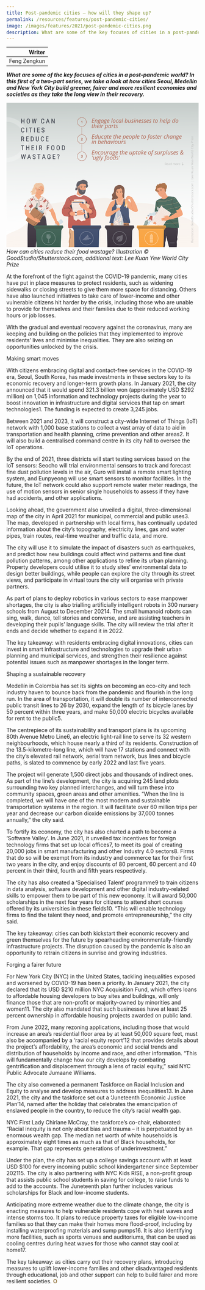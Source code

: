```yaml
---
title: Post-pandemic cities — how will they shape up? 
permalink: /resources/features/post-pandemic-cities/
image: /images/features/2021/post-pandemic-cities.png
description: What are some of the key focuses of cities in a post-pandemic world? In this first of a two-part series, we take a look at how cities Seoul, Medellín and New York City build greener, fairer and more resilient economies and societies as they take the long view in their recovery.
---
```


| Writer |
|---:|
| Feng Zengkun |

***What are some of the key focuses of cities in a post-pandemic world? In this first of a two-part series, we take a look at how cities Seoul, Medellín and New York City build greener, fairer and more resilient economies and societies as they take the long view in their recovery.***

![How can cities reduce their food wastage?](/images/features/2021/infographic-food-waste.png/)*How can cities reduce their food wastage? Illustration © GoodStudio/Shutterstock.com, additional text: Lee Kuan Yew World City Prize*

At the forefront of the fight against the COVID-19 pandemic, many cities have put in place measures to protect residents, such as widening sidewalks or closing streets to give them more space for distancing. Others have also launched initiatives to take care of lower-income and other vulnerable citizens hit harder by the crisis, including those who are unable to provide for themselves and their families due to their reduced working hours or job losses. 

With the gradual and eventual recovery against the coronavirus, many are keeping and building on the policies that they implemented to improve residents’ lives and minimise inequalities. They are also seizing on opportunities unlocked by the crisis. 

Making smart moves

With citizens embracing digital and contact-free services in the COVID-19 era, Seoul, South Korea, has made investments in these sectors key to its economic recovery and longer-term growth plans. In January 2021, the city announced that it would spend 321.3 billion won (approximately USD $292 million) on 1,045 information and technology projects during the year to boost innovation in infrastructure and digital services that tap on smart technologies1. The funding is expected to create 3,245 jobs. 

Between 2021 and 2023, it will construct a city-wide Internet of Things (IoT) network with 1,000 base stations to collect a vast array of data to aid in transportation and health planning, crime prevention and other areas2. It will also build a centralised command centre in its city hall to oversee the IoT operations. 

By the end of 2021, three districts will start testing services based on the IoT sensors: Seocho will trial environmental sensors to track and forecast fine dust pollution levels in the air, Guro will install a remote smart lighting system, and Eunpyeong will use smart sensors to monitor facilities. In the future, the IoT network could also support remote water meter readings, the use of motion sensors in senior single households to assess if they have had accidents, and other applications. 

Looking ahead, the government also unveiled a digital, three-dimensional map of the city in April 2021 for municipal, commercial and public uses3. The map, developed in partnership with local firms, has continually updated information about the city’s topography, electricity lines, gas and water pipes, train routes, real-time weather and traffic data, and more. 

The city will use it to simulate the impact of disasters such as earthquakes, and predict how new buildings could affect wind patterns and fine dust pollution patterns, among other applications to refine its urban planning. Property developers could utilise it to study sites’ environmental data to design better buildings, while people can explore the city through its street views, and participate in virtual tours the city will organise with private partners. 

As part of plans to deploy robotics in various sectors to ease manpower shortages, the city is also trialling artificially intelligent robots in 300 nursery schools from August to December 20214. The small humanoid robots can sing, walk, dance, tell stories and converse, and are assisting teachers in developing their pupils’ language skills. The city will review the trial after it ends and decide whether to expand it in 2022. 

The key takeaway: with residents embracing digital innovations, cities can invest in smart infrastructure and technologies to upgrade their urban planning and municipal services, and strengthen their resilience against potential issues such as manpower shortages in the longer term. 

Shaping a sustainable recovery

Medellín in Colombia has set its sights on becoming an eco-city and tech industry haven to bounce back from the pandemic and flourish in the long run. In the area of transportation, it will double its number of interconnected public transit lines to 26 by 2030, expand the length of its bicycle lanes by 50 percent within three years, and make 50,000 electric bicycles available for rent to the public5. 

The centrepiece of its sustainability and transport plans is its upcoming 80th Avenue Metro Line6, an electric light-rail line to serve its 32 western neighbourhoods, which house nearly a third of its residents. Construction of the 13.5-kilometre-long line, which will have 17 stations and connect with the city’s elevated rail network, aerial tram network, bus lines and bicycle paths, is slated to commence by early 2022 and last five years. 

The project will generate 1,500 direct jobs and thousands of indirect ones. As part of the line’s development, the city is acquiring 245 land plots surrounding two key planned interchanges, and will turn these into community spaces, green areas and other amenities. “When the line is completed, we will have one of the most modern and sustainable transportation systems in the region. It will facilitate over 60 million trips per year and decrease our carbon dioxide emissions by 37,000 tonnes annually,” the city said. 

To fortify its economy, the city has also charted a path to become a ‘Software Valley’. In June 2021, it unveiled tax incentives for foreign technology firms that set up local offices7, to meet its goal of creating 20,000 jobs in smart manufacturing and other Industry 4.0 sectors8. Firms that do so will be exempt from its industry and commerce tax for their first two years in the city, and enjoy discounts of 80 percent, 60 percent and 40 percent in their third, fourth and fifth years respectively. 

The city has also created a ‘Specialised Talent’ programme9 to train citizens in data analysis, software development and other digital industry-related skills to empower them to be part of this new economy. It will award 50,000 scholarships in the next four years for citizens to attend short courses offered by its universities in these fields10. “This will enable technology firms to find the talent they need, and promote entrepreneurship,” the city said.  

The key takeaway: cities can both kickstart their economic recovery and green themselves for the future by spearheading environmentally-friendly infrastructure projects. The disruption caused by the pandemic is also an opportunity to retrain citizens in sunrise and growing industries.

Forging a fairer future

For New York City (NYC) in the United States, tackling inequalities exposed and worsened by COVID-19 has been a priority. In January 2021, the city declared that its USD $210 million NYC Acquisition Fund, which offers loans to affordable housing developers to buy sites and buildings, will only finance those that are non-profit or majority-owned by minorities and women11. The city also mandated that such businesses have at least 25 percent ownership in affordable housing projects awarded on public land. 

From June 2022, many rezoning applications, including those that would increase an area’s residential floor area by at least 50,000 square feet, must also be accompanied by a ‘racial equity report’12 that provides details about the project’s affordability, the area’s economic and social trends and distribution of households by income and race, and other information. “This will fundamentally change how our city develops by combating gentrification and displacement through a lens of racial equity,” said NYC Public Advocate Jumaane Williams.

The city also convened a permanent Taskforce on Racial Inclusion and Equity to analyse and develop measures to address inequalities13. In June 2021, the city and the taskforce set out a ‘Juneteenth Economic Justice Plan’14, named after the holiday that celebrates the emancipation of enslaved people in the country, to reduce the city’s racial wealth gap. 

NYC First Lady Chirlane McCray, the taskforce’s co-chair, elaborated: “Racial inequity is not only about bias and trauma – it is perpetuated by an enormous wealth gap. The median net worth of white households is approximately eight times as much as that of Black households, for example. That gap represents generations of underinvestment.”

Under the plan, the city has set up a college savings account with at least USD $100 for every incoming public school kindergartener since September 202115. The city is also partnering with NYC Kids RISE, a non-profit group that assists public school students in saving for college, to raise funds to add to the accounts. The Juneteenth plan further includes various scholarships for Black and low-income students. 

Anticipating more extreme weather due to the climate change, the city is enacting measures to help vulnerable residents cope with heat waves and intense storms too. It plans to reduce property taxes for eligible low-income families so that they can make their homes more flood-proof, including by installing waterproofing materials and sump pumps16. It is also identifying more facilities, such as sports venues and auditoriums, that can be used as cooling centres during heat waves for those who cannot stay cool at home17.

The key takeaway: as cities carry out their recovery plans, introducing measures to uplift lower-income families and other disadvantaged residents through educational, job and other support can help to build fairer and more resilient societies. **<font color="#967942">O</font>**
